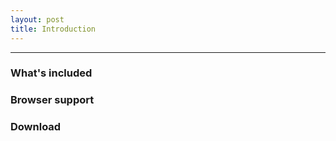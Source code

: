 ```yaml
---
layout: post
title: Introduction
---
```


-----

### What's included

### Browser support

### Download
